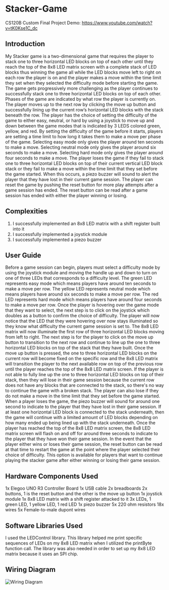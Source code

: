 # Stacker-Game
CS120B Custom Final Project
Demo: https://www.youtube.com/watch?v=tK0Kse1C_dc

## Introduction
My Stacker game is a two-dimensional game that requires the player to stack one to three horizontal LED blocks on top of each other until they reach the top of the 8x8 LED matrix screen with a complete stack of LED blocks thus winning the game all while the LED blocks move left to right on each row the player is on and the player makes a move within the time limit they set when they selected the difficulty mode before starting the game. The game gets progressively more challenging as the player continues to successfully stack one to three horizontal LED blocks on top of each other. Phases of the game are indicated by what row the player is currently on. The player moves up to the next row by clicking the move up button and successfully lining up the current row’s horizontal LED blocks with the stack beneath the row. The player has the choice of setting the difficulty of the game to either easy, neutral, or hard by using a joystick to move up and down between the game modes that is indicated by 3 LEDS colored green, yellow, and red. By setting the difficulty of the game before it starts, players are setting a time limit to how long it takes them to make a move per phase of the game. Selecting easy mode only gives the player around ten seconds to make a move. Selecting neutral mode only gives the player around six seconds to make a move. Selecting hard mode only gives the player around four seconds to make a move. The player loses the game if they fail to stack one to three horizontal LED blocks on top of their current vertical LED block stack or they fail to make a move within the time limit that they set before the game started. When this occurs, a piezo buzzer will sound to alert the player that they have lost in their current game session. The player can reset the game by pushing the reset button for more play attempts after a game session has ended. The reset button can be read after a game session has ended with either the player winning or losing.
 
 ## Complexities
 1. I successfully implemented an 8x8 LED matrix with a shift register built into it
 2. I successfully implemented a joystick module
 3. I successfully implemented a piezo buzzer

## User Guide
Before a game session can begin, players must select a difficulty mode by using the joystick module and moving the handle up and down to turn on one of three LEDs that corresponds to a difficulty level. The green LED represents easy mode which means players have around ten seconds to make a move per row. The yellow LED represents neutral mode which means players have around six seconds to make a move per row. The red LED represents hard mode which means players have around four seconds to make a move per row. Once the player is hovering over the game mode that they want to select, the next step is to click on the joystick which doubles as a button to confirm the choice of difficulty. The player will now notice that the LED that they were hovering over now stays illuminated so they know what difficulty the current game session is set to. The 8x8 LED matrix will now illuminate the first row of three horizontal LED blocks moving from left to right. The next step is for the player to click on the move up button to transition to the next row and continue to line up the one to three horizontal LED blocks on top of the stack that they have built. Once the move up button is pressed, the one to three horizontal LED blocks on the current row will become fixed on the specific row and the 8x8 LED matrix will transition the player to the next available row on top of the previous row until the player reaches the top of the 8x8 LED matrix screen. If the player is not able to fully line up the one to three horizontal LED blocks on top of their stack, then they will lose in their game session because the current row does not have any blocks that are connected to the stack, so there's no way to continue the game with a broken stack. The player can also lose if they do not make a move in the time limit that they set before the game started. When a player loses the game, the piezo buzzer will sound for  around one second to indicate to the player that they have lost in their game session. If at least one horizontal LED block is connected to the stack underneath, then the game will continue with a limited amount of LED blocks depending on how many ended up being lined up with the stack underneath. Once the player has reached the top of the 8x8 LED matrix screen, the 8x8 LED matrix screen will flash on and off for around three seconds to indicate to the player that they have won their game session. In the event that the player either wins or loses their game session, the reset button can be read at that time to restart the game at the point where the player selected their choice of difficulty. This option is available for players that want to continue playing the stacker game after either winning or losing their game session. 

## Hardware Components Used
1x Elegoo UNO R3 Controller Board
1x USB cable
2x breadboards
2x buttons, 1 is the reset button and the other is the move up button
1x joystick module
1x 8x8 LED matrix with a shift register attacked to it 
3x LEDs, 1 green LED, 1 yellow LED, 1 red LED
1x piezo buzzer
5x 220 ohm resistors
18x wires
5x Female-to-male dupont wires

## Software Libraries Used
I used the LEDControl library. This library helped me print specific sequences of LEDs on my 8x8 LED matrix when I utilized the printByte function call. The library was also needed in order to set up my 8x8 LED matrix because it uses an SPI chip. 

## Wiring Diagram
![Wiring Diagram](https://i.imgur.com/ooDD7An.png)
